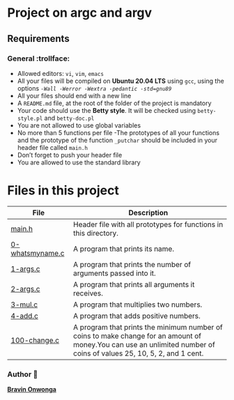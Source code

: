 # Project on argc and argv

## Requirements

### General :trollface:

- Allowed editors: ```vi```, ```vim```, ```emacs```
- All your files will be compiled on **Ubuntu 20.04 LTS** using ```gcc```, using the options *```-Wall -Werror -Wextra -pedantic -std=gnu89```*
- All your files should end with a new line
- A ```README.md``` file, at the root of the folder of the project is mandatory
- Your code should use the **Betty style**. It will be checked using ```betty-style.pl``` and ```betty-doc.pl```
- You are not allowed to use global variables
- No more than 5 functions per file
-The prototypes of all your functions and the prototype of the function ```_putchar``` should be included in your header file called ```main.h```
- Don’t forget to push your header file
- You are allowed to use the standard library

# Files in this project
File | Description
---- | -----------
[main.h](https://github.com/bravin-onwonga/alx-low_level_programming/blob/6fb1227524251f7ada56b9976e745bc3c605424c/0x0A-argc_argv/main.h) | Header file with all prototypes for functions in this directory.
[0-whatsmyname.c](https://github.com/bravin-onwonga/alx-low_level_programming/blob/6fb1227524251f7ada56b9976e745bc3c605424c/0x0A-argc_argv/0-whatsmyname.c) | A program that prints its name.
[1-args.c](https://github.com/bravin-onwonga/alx-low_level_programming/blob/6fb1227524251f7ada56b9976e745bc3c605424c/0x0A-argc_argv/1-args.c) | A program that prints the number of arguments passed into it.
[2-args.c](https://github.com/bravin-onwonga/alx-low_level_programming/blob/6fb1227524251f7ada56b9976e745bc3c605424c/0x0A-argc_argv/2-args.c) | A program that prints all arguments it receives.
[3-mul.c](https://github.com/bravin-onwonga/alx-low_level_programming/blob/6fb1227524251f7ada56b9976e745bc3c605424c/0x0A-argc_argv/3-mul.c) |  A program that multiplies two numbers.
[4-add.c](https://github.com/bravin-onwonga/alx-low_level_programming/blob/6fb1227524251f7ada56b9976e745bc3c605424c/0x0A-argc_argv/4-add.c) | A program that adds positive numbers.
[100-change.c](https://github.com/bravin-onwonga/alx-low_level_programming/blob/6fb1227524251f7ada56b9976e745bc3c605424c/0x0A-argc_argv/100-change.c#L36) | A program that prints the minimum number of coins to make change for an amount of money.You can use an unlimited number of coins of values 25, 10, 5, 2, and 1 cent.

### Author :goat:
**[Bravin Onwonga](https://github.com/bravin-onwonga)**
